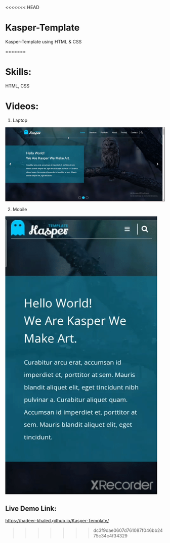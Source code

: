 <<<<<<< HEAD
# Kasper-Template
Kasper-Template using HTML &amp; CSS


=======
# Skills: 
HTML, CSS 

# Videos:
1. Laptop

![Demo on Laptop](Laptop.gif)

2. Mobile

![Demo on Mobile](Mobile.gif)

##  Live Demo Link: 
https://hadeer-khaled.github.io/Kasper-Template/
>>>>>>> dc3f9dae0607d761087f046bb2475c34c4f34329
